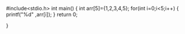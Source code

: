 #include<stdio.h>
int main()
{
int arr[5]={1,2,3,4,5};
for(int i=0;i<5;i++)
{
printf("%d" ,arr[i]);
}
return 0;

}